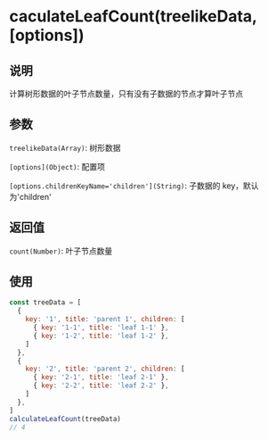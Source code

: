 # caculateLeafCount(treelikeData, [options])

## 说明

计算树形数据的叶子节点数量，只有没有子数据的节点才算叶子节点

## 参数

`treelikeData(Array)`: 树形数据

`[options](Object)`: 配置项

`[options.childrenKeyName='children'](String)`: 子数据的 key，默认为'children'

## 返回值

`count(Number)`: 叶子节点数量

## 使用

```js
const treeData = [
  {
    key: '1', title: 'parent 1', children: [
      { key: '1-1', title: 'leaf 1-1' },
      { key: '1-2', title: 'leaf 1-2' },
    ]
  },
  {
    key: '2', title: 'parent 2', children: [
      { key: '2-1', title: 'leaf 2-1' },
      { key: '2-2', title: 'leaf 2-2' },
    ]
  },
]
calculateLeafCount(treeData)
// 4

```